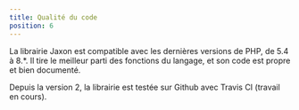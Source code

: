 ```yaml
---
title: Qualité du code
position: 6
---
```


La librairie Jaxon est compatible avec les dernières versions de PHP, de 5.4 à 8.*.
Il tire le meilleur parti des fonctions du langage, et son code est propre et bien documenté.

Depuis la version 2, la librairie est testée sur Github avec Travis CI (travail en cours).
